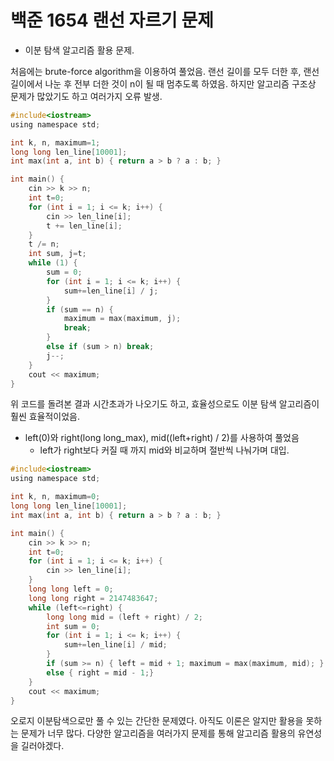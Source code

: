 # 백준 1654 랜선 자르기 문제
- 이분 탐색 알고리즘 활용 문제.

처음에는 brute-force algorithm을 이용하여 풀었음.
랜선 길이를 모두 더한 후, 랜선 길이에서 나눈 후 전부 더한 것이 n이 될 때 멈추도록 하였음.
하지만 알고리즘 구조상 문제가 많았기도 하고 여러가지 오류 발생.

```C
#include<iostream>
using namespace std;

int k, n, maximum=1;
long long len_line[10001];
int max(int a, int b) { return a > b ? a : b; }

int main() {
	cin >> k >> n;
	int t=0;
	for (int i = 1; i <= k; i++) {
		cin >> len_line[i];
		t += len_line[i];
	}
	t /= n;
	int sum, j=t;
	while (1) {
		sum = 0;
		for (int i = 1; i <= k; i++) {
			sum+=len_line[i] / j;
		}
		if (sum == n) {
			maximum = max(maximum, j);
			break;
		}
		else if (sum > n) break;
		j--;
	}
	cout << maximum;
}
```

위 코드를 돌려본 결과 시간초과가 나오기도 하고, 효율성으로도 이분 탐색 알고리즘이 훨씬 효율적이었음.
* left(0)와 right(long long_max), mid((left+right) / 2)를 사용하여 풀었음
  * left가 right보다 커질 때 까지 mid와 비교하며 절반씩 나눠가며 대입. 

```C
#include<iostream>
using namespace std;

int k, n, maximum=0;
long long len_line[10001];
int max(int a, int b) { return a > b ? a : b; }

int main() {
	cin >> k >> n;
	int t=0;
	for (int i = 1; i <= k; i++) {
		cin >> len_line[i];
	}
	long long left = 0;
	long long right = 2147483647;
	while (left<=right) {
		long long mid = (left + right) / 2;
		int sum = 0;
		for (int i = 1; i <= k; i++) {
			sum+=len_line[i] / mid;
		}
		if (sum >= n) { left = mid + 1; maximum = max(maximum, mid); }
		else { right = mid - 1;}
	}
	cout << maximum;
}
```

오로지 이분탐색으로만 풀 수 있는 간단한 문제였다.
아직도 이론은 알지만 활용을 못하는 문제가 너무 많다. 다양한 알고리즘을 여러가지 문제를 통해 알고리즘 활용의 유연성을 길러야겠다.
